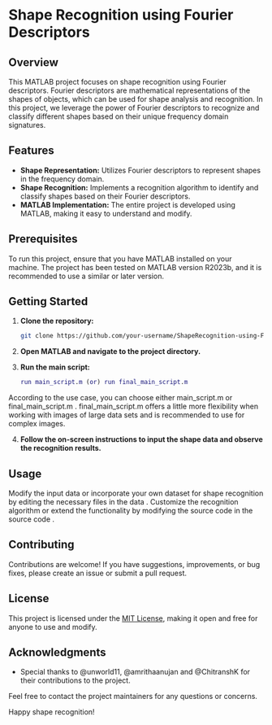 # Shape Recognition using Fourier Descriptors

## Overview

This MATLAB project focuses on shape recognition using Fourier descriptors. Fourier descriptors are mathematical representations of the shapes of objects, which can be used for shape analysis and recognition. In this project, we leverage the power of Fourier descriptors to recognize and classify different shapes based on their unique frequency domain signatures.

## Features

- **Shape Representation:** Utilizes Fourier descriptors to represent shapes in the frequency domain.
- **Shape Recognition:** Implements a recognition algorithm to identify and classify shapes based on their Fourier descriptors.
- **MATLAB Implementation:** The entire project is developed using MATLAB, making it easy to understand and modify.

## Prerequisites

To run this project, ensure that you have MATLAB installed on your machine. The project has been tested on MATLAB version R2023b, and it is recommended to use a similar or later version.

## Getting Started

1. **Clone the repository:**

    ```bash
    git clone https://github.com/your-username/ShapeRecognition-using-FourierDescriptors.git
    ```

2. **Open MATLAB and navigate to the project directory.**

3. **Run the main script:**

    ```matlab
    run main_script.m (or) run final_main_script.m
    ```
According to the use case, you can choose either main_script.m or final_main_script.m . final_main_script.m offers a little more flexibility when working with images of large data sets and is recommended to use for complex images.

4. **Follow the on-screen instructions to input the shape data and observe the recognition results.**

## Usage

Modify the input data or incorporate your own dataset for shape recognition by editing the necessary files in the data . Customize the recognition algorithm or extend the functionality by modifying the source code in the source code .

## Contributing

Contributions are welcome! If you have suggestions, improvements, or bug fixes, please create an issue or submit a pull request.

## License

This project is licensed under the [MIT License](LICENSE), making it open and free for anyone to use and modify.

## Acknowledgments

- Special thanks to @unworld11, @amrithaanujan and @ChitranshK for their contributions to the project.

Feel free to contact the project maintainers for any questions or concerns.

Happy shape recognition!
